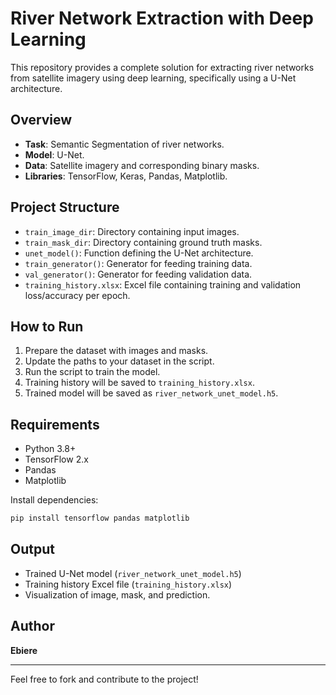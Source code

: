 # River Network Extraction with Deep Learning

This repository provides a complete solution for extracting river networks from satellite imagery using deep learning, specifically using a U-Net architecture.

## Overview
- **Task**: Semantic Segmentation of river networks.
- **Model**: U-Net.
- **Data**: Satellite imagery and corresponding binary masks.
- **Libraries**: TensorFlow, Keras, Pandas, Matplotlib.

## Project Structure
- `train_image_dir`: Directory containing input images.
- `train_mask_dir`: Directory containing ground truth masks.
- `unet_model()`: Function defining the U-Net architecture.
- `train_generator()`: Generator for feeding training data.
- `val_generator()`: Generator for feeding validation data.
- `training_history.xlsx`: Excel file containing training and validation loss/accuracy per epoch.

## How to Run
1. Prepare the dataset with images and masks.
2. Update the paths to your dataset in the script.
3. Run the script to train the model.
4. Training history will be saved to `training_history.xlsx`.
5. Trained model will be saved as `river_network_unet_model.h5`.

## Requirements
- Python 3.8+
- TensorFlow 2.x
- Pandas
- Matplotlib

Install dependencies:
```bash
pip install tensorflow pandas matplotlib
```

## Output
- Trained U-Net model (`river_network_unet_model.h5`)
- Training history Excel file (`training_history.xlsx`)
- Visualization of image, mask, and prediction.

## Author
**Ebiere**

---
Feel free to fork and contribute to the project!
